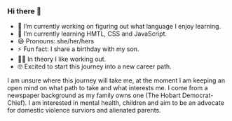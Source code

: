 ### Hi there :vulcan_salute:

- 🔭 I’m currently working on figuring out what language I enjoy learning.  
- 🌱 I’m currently learning HMTL, CSS and JavaScript.  
- 😄 Pronouns: she/her/hers
- ⚡ Fun fact: I share a birthday with my son. 
- :weight_lifting_woman: In theory I like working out. 
- :nerd_face: Excited to start this journey into a new career path. 

I am unsure where this journey will take me, at the moment I am keeping an open mind on what path to take and what interests me. I come from a newspaper background as my family owns one (The Hobart Democrat-Chief). I am interested in mental health, children and aim to be an advocate for domestic violence surviors and alienated parents. 
